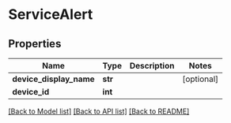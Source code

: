 # ServiceAlert

## Properties
Name | Type | Description | Notes
------------ | ------------- | ------------- | -------------
**device_display_name** | **str** |  | [optional] 
**device_id** | **int** |  | 

[[Back to Model list]](../README.md#documentation-for-models) [[Back to API list]](../README.md#documentation-for-api-endpoints) [[Back to README]](../README.md)


